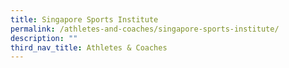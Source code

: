 ```yaml
---
title: Singapore Sports Institute
permalink: /athletes-and-coaches/singapore-sports-institute/
description: ""
third_nav_title: Athletes & Coaches
---
```


